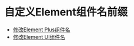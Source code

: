 # 自定义Element组件名前缀

* [修改Element Plus组件名](./element-plus-comp-alias/README.md)
* [修改Element UI组件名](./element-ui-comp-alias/README.md)